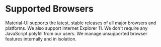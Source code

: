 # Supported Browsers

Material-UI supports the latest, stable releases of all major browsers and platforms.
We also support Internet Explorer 11.
We don't require any JavaScript polyfill from our users. We manage unsupported browser features internally and in isolation.
